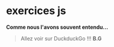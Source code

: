 # exercices js

__Comme nous l'avons souvent entendu...__

> Allez voir sur DuckduckGo !!!
>           **B.G**
